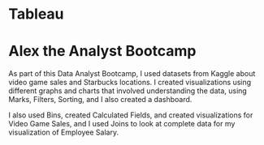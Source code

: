 # Tableau

# Alex the Analyst Bootcamp
As part of this Data Analyst Bootcamp, I used datasets from Kaggle about video game sales and Starbucks locations. I created visualizations using different graphs and charts that involved understanding the data, using Marks, Filters, Sorting, and I also created a dashboard.

I also used Bins, created Calculated Fields, and created visualizations for Video Game Sales, and I used Joins to look at complete data for my visualization of Employee Salary.

